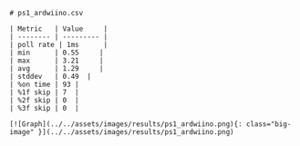 
    # ps1_ardwiino.csv

    | Metric   | Value     |
    | -------- | --------- |
    | poll rate | 1ms      |
    | min      | 0.55     |
    | max      | 3.21     |
    | avg      | 1.29     |
    | stddev   | 0.49  |
    | %on time | 93 |
    | %1f skip | 7  |
    | %2f skip | 0  |
    | %3f skip | 0  |

    [![Graph](../../assets/images/results/ps1_ardwiino.png){: class="big-image" }](../../assets/images/results/ps1_ardwiino.png)

    